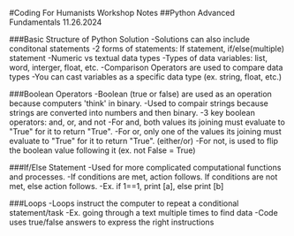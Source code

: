 #Coding For Humanists Workshop Notes
##Python Advanced Fundamentals 11.26.2024

###Basic Structure of Python Solution
-Solutions can also include conditonal statements
-2 forms of statements: If statement, if/else(multiple) statement
-Numeric vs textual data types
-Types of data variables: list, word, interger, float, etc.
-Comparison Operators are used to compare data types
-You can cast variables as a specific data type (ex. string, float, etc.) 

###Boolean Operators
-Boolean (true or false) are used as an operation because computers 'think' in binary.
-Used to compair strings because strings are converted into numbers and then binary.
-3 key boolean operators: and, or, and not
-For and, both values its joining must evaluate to "True" for it to return "True".
-For or, only one of the values its joining must evaluate to "True" for it to return "True". (either/or)
-For not, is used to flip the boolean value following it (ex. not False = True)

###If/Else Statement
-Used for more complicated computational functions and processes.
-If conditions are met, action follows. If conditions are not met, else action follows.
-Ex. if 1==1, print [a], else print [b]

###Loops
-Loops instruct the computer to repeat a conditional statement/task
-Ex. going through a text multiple times to find data
-Code uses true/false answers to express the right instructions

